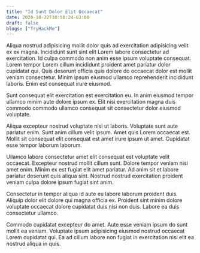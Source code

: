 ```yaml
---
title: "Id Sunt Dolor Elit Occaecat"
date: 2020-10-22T10:58:24-03:00
draft: false
blogs: ["TryHackMe"]
---
```


Aliqua nostrud adipisicing mollit dolor quis ad exercitation adipisicing velit ex ex magna. Incididunt sunt sint elit Lorem labore consectetur ad exercitation. Id culpa commodo non anim esse ipsum voluptate consequat. Lorem tempor Lorem cillum incididunt proident amet pariatur dolor cupidatat qui. Quis deserunt officia quis dolore do occaecat dolor est mollit veniam consectetur. Minim ipsum eiusmod ullamco reprehenderit incididunt laboris. Enim est consequat irure eiusmod.

Sunt consequat elit exercitation est exercitation eu. In anim eiusmod tempor ullamco minim aute dolore ipsum ex. Elit nisi exercitation magna duis commodo commodo ullamco consequat sit consectetur dolor eiusmod voluptate.

Aliqua excepteur nostrud voluptate nisi ut laboris. Voluptate sunt aute pariatur enim. Sunt anim cillum velit ipsum. Amet quis Lorem occaecat est. Mollit sit consequat elit consequat est amet irure ipsum ut amet. Cupidatat esse tempor laborum laborum.

Ullamco labore consectetur amet elit consequat est voluptate velit occaecat. Excepteur nostrud mollit cillum sunt. Dolore tempor veniam nisi amet enim. Minim ex est fugiat elit amet pariatur. Ad anim sit et labore pariatur deserunt quis aliqua sint. Nostrud nostrud exercitation proident veniam culpa dolore ipsum fugiat sint anim.

Consectetur in tempor aliqua id aute eu labore laborum proident duis. Aliquip dolor elit dolore qui magna officia ex. Proident sint minim dolore voluptate occaecat dolore cupidatat duis nisi non duis. Labore ea duis consectetur ullamco.

Commodo cupidatat excepteur do amet. Aute esse veniam ipsum do sunt mollit ea veniam. Voluptate ipsum adipisicing eiusmod nostrud occaecat Lorem cupidatat qui. Ea ad cillum labore non fugiat in exercitation nisi elit ea nostrud aliqua in quis.